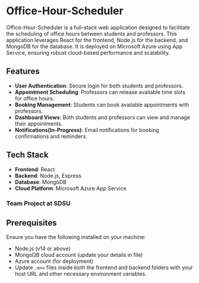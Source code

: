 # Office-Hour-Scheduler

Office-Hour-Scheduler is a full-stack web application designed to facilitate the scheduling of office hours between students and professors. This application leverages React for the frontend, Node.js for the backend, and MongoDB for the database. It is deployed on Microsoft Azure using App Service, ensuring robust cloud-based performance and scalability.

## Features

- **User Authentication**: Secure login for both students and professors.
- **Appointment Scheduling**: Professors can release available time slots for office hours.
- **Booking Management**: Students can book available appointments with professors.
- **Dashboard Views**: Both students and professors can view and manage their appointments.
- **Notifications(In-Progress)**: Email notifications for booking confirmations and reminders.

## Tech Stack

- **Frontend**: React
- **Backend**: Node.js, Express
- **Database**: MongoDB
- **Cloud Platform**: Microsoft Azure App Service

### Team Project at SDSU

## Prerequisites

Ensure you have the following installed on your machine:

- Node.js (v14 or above)
- MongoDB cloud account (update your details in file)
- Azure account (for deployment)
- Update `.env` files inside both the frontend and backend folders with your host URL and other necessary environment variables.

